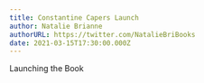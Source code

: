 ```yaml
---
title: Constantine Capers Launch
author: Natalie Brianne
authorURL: https://twitter.com/NatalieBriBooks
date: 2021-03-15T17:30:00.000Z
---
```

Launching the Book